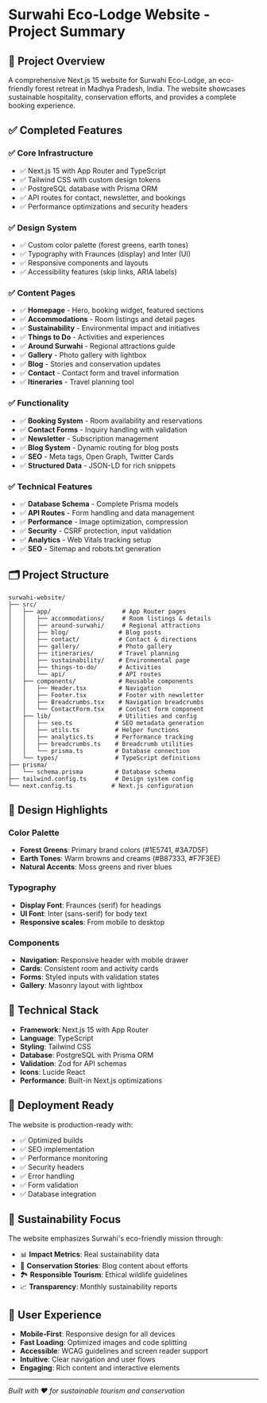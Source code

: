 # Surwahi Eco-Lodge Website - Project Summary

## 🎯 Project Overview

A comprehensive Next.js 15 website for Surwahi Eco-Lodge, an eco-friendly forest retreat in Madhya Pradesh, India. The website showcases sustainable hospitality, conservation efforts, and provides a complete booking experience.

## ✅ Completed Features

### ✅ **Core Infrastructure**
- ✅ Next.js 15 with App Router and TypeScript
- ✅ Tailwind CSS with custom design tokens
- ✅ PostgreSQL database with Prisma ORM
- ✅ API routes for contact, newsletter, and bookings
- ✅ Performance optimizations and security headers

### ✅ **Design System**
- ✅ Custom color palette (forest greens, earth tones)
- ✅ Typography with Fraunces (display) and Inter (UI)
- ✅ Responsive components and layouts
- ✅ Accessibility features (skip links, ARIA labels)

### ✅ **Content Pages**
- ✅ **Homepage** - Hero, booking widget, featured sections
- ✅ **Accommodations** - Room listings and detail pages
- ✅ **Sustainability** - Environmental impact and initiatives
- ✅ **Things to Do** - Activities and experiences
- ✅ **Around Surwahi** - Regional attractions guide
- ✅ **Gallery** - Photo gallery with lightbox
- ✅ **Blog** - Stories and conservation updates
- ✅ **Contact** - Contact form and travel information
- ✅ **Itineraries** - Travel planning tool

### ✅ **Functionality**
- ✅ **Booking System** - Room availability and reservations
- ✅ **Contact Forms** - Inquiry handling with validation
- ✅ **Newsletter** - Subscription management
- ✅ **Blog System** - Dynamic routing for blog posts
- ✅ **SEO** - Meta tags, Open Graph, Twitter Cards
- ✅ **Structured Data** - JSON-LD for rich snippets

### ✅ **Technical Features**
- ✅ **Database Schema** - Complete Prisma models
- ✅ **API Routes** - Form handling and data management
- ✅ **Performance** - Image optimization, compression
- ✅ **Security** - CSRF protection, input validation
- ✅ **Analytics** - Web Vitals tracking setup
- ✅ **SEO** - Sitemap and robots.txt generation

## 🗂️ Project Structure

```
surwahi-website/
├── src/
│   ├── app/                    # App Router pages
│   │   ├── accommodations/     # Room listings & details
│   │   ├── around-surwahi/     # Regional attractions
│   │   ├── blog/              # Blog posts
│   │   ├── contact/           # Contact & directions
│   │   ├── gallery/           # Photo gallery
│   │   ├── itineraries/       # Travel planning
│   │   ├── sustainability/    # Environmental page
│   │   ├── things-to-do/      # Activities
│   │   └── api/               # API routes
│   ├── components/            # Reusable components
│   │   ├── Header.tsx         # Navigation
│   │   ├── Footer.tsx         # Footer with newsletter
│   │   ├── Breadcrumbs.tsx    # Navigation breadcrumbs
│   │   └── ContactForm.tsx    # Contact form component
│   ├── lib/                   # Utilities and config
│   │   ├── seo.ts            # SEO metadata generation
│   │   ├── utils.ts          # Helper functions
│   │   ├── analytics.ts      # Performance tracking
│   │   ├── breadcrumbs.ts    # Breadcrumb utilities
│   │   └── prisma.ts         # Database connection
│   └── types/                # TypeScript definitions
├── prisma/
│   └── schema.prisma         # Database schema
├── tailwind.config.ts        # Design system config
└── next.config.ts           # Next.js configuration
```

## 🎨 Design Highlights

### Color Palette
- **Forest Greens**: Primary brand colors (#1E5741, #3A7D5F)
- **Earth Tones**: Warm browns and creams (#B87333, #F7F3EE)
- **Natural Accents**: Moss greens and river blues

### Typography
- **Display Font**: Fraunces (serif) for headings
- **UI Font**: Inter (sans-serif) for body text
- **Responsive scales**: From mobile to desktop

### Components
- **Navigation**: Responsive header with mobile drawer
- **Cards**: Consistent room and activity cards
- **Forms**: Styled inputs with validation states
- **Gallery**: Masonry layout with lightbox

## 🔧 Technical Stack

- **Framework**: Next.js 15 with App Router
- **Language**: TypeScript
- **Styling**: Tailwind CSS
- **Database**: PostgreSQL with Prisma ORM
- **Validation**: Zod for API schemas
- **Icons**: Lucide React
- **Performance**: Built-in Next.js optimizations

## 🚀 Deployment Ready

The website is production-ready with:
- ✅ Optimized builds
- ✅ SEO implementation
- ✅ Performance monitoring
- ✅ Security headers
- ✅ Error handling
- ✅ Form validation
- ✅ Database integration

## 🌿 Sustainability Focus

The website emphasizes Surwahi's eco-friendly mission through:
- 📊 **Impact Metrics**: Real sustainability data
- 🌱 **Conservation Stories**: Blog content about efforts
- 🏞️ **Responsible Tourism**: Ethical wildlife guidelines
- 📈 **Transparency**: Monthly sustainability reports

## 📱 User Experience

- **Mobile-First**: Responsive design for all devices
- **Fast Loading**: Optimized images and code splitting
- **Accessible**: WCAG guidelines and screen reader support
- **Intuitive**: Clear navigation and user flows
- **Engaging**: Rich content and interactive elements

---

*Built with ❤️ for sustainable tourism and conservation*
